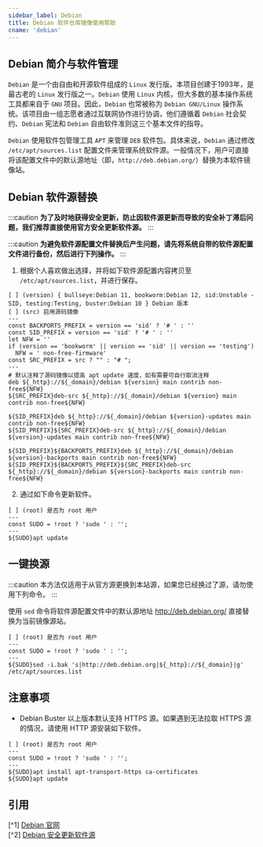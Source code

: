 ```yaml
---
sidebar_label: Debian
title: Debian 软件仓库镜像使用帮助
cname: 'debian'
---
```


## Debian 简介与软件管理

`Debian` 是一个由自由和开源软件组成的 `Linux` 发行版。本项目创建于1993年，是最古老的 `Linux` 发行版之一。`Debian` 使用 `Linux` 内核，但大多数的基本操作系统工具都来自于 `GNU` 项目。因此，`Debian` 也常被称为 `Debian GNU/Linux` 操作系统。该项目由一组志愿者通过互联网协作进行协调，他们遵循着 `Debian` 社会契约、`Debian` 宪法和 `Debian` 自由软件准则这三个基本文件的指导。

`Debian` 使用软件包管理工具 `APT` 来管理 `DEB` 软件包。具体来说，`Debian` 通过修改 `/etc/apt/sources.list` 配置文件来管理系统软件源。一般情况下，用户可直接将该配置文件中的默认源地址（即，`http://deb.debian.org/`）替换为本软件镜像站。

## Debian 软件源替换

:::caution
**为了及时地获得安全更新，防止因软件源更新而导致的安全补丁滞后问题，我们推荐直接使用官方安全更新软件源。**
:::

:::caution
**为避免软件源配置文件替换后产生问题，请先将系统自带的软件源配置文件进行备份，然后进行下列操作。**
:::

1. 根据个人喜欢做出选择，并将如下软件源配置内容拷贝至 `/etc/apt/sources.list`，并进行保存。

```shell varcode
[ ] (version) { bullseye:Debian 11, bookworm:Debian 12, sid:Unstable - SID, testing:Testing, buster:Debian 10 } Debian 版本
[ ] (src) 启用源码镜像
---
const BACKPORTS_PREFIX = version == 'sid' ? '# ' : ''
const SID_PREFIX = version == 'sid' ? '# ' : ''
let NFW = ''
if (version == 'bookworm' || version == 'sid' || version == 'testing') 
  NFW = ' non-free-firmware'
const SRC_PREFIX = src ? "" : "# ";
---
# 默认注释了源码镜像以提高 apt update 速度，如有需要可自行取消注释
deb ${_http}://${_domain}/debian ${version} main contrib non-free${NFW}
${SRC_PREFIX}deb-src ${_http}://${_domain}/debian ${version} main contrib non-free${NFW}

${SID_PREFIX}deb ${_http}://${_domain}/debian ${version}-updates main contrib non-free${NFW}
${SID_PREFIX}${SRC_PREFIX}deb-src ${_http}://${_domain}/debian ${version}-updates main contrib non-free${NFW}

${SID_PREFIX}${BACKPORTS_PREFIX}deb ${_http}://${_domain}/debian ${version}-backports main contrib non-free${NFW}
${SID_PREFIX}${BACKPORTS_PREFIX}${SRC_PREFIX}deb-src ${_http}://${_domain}/debian ${version}-backports main contrib non-free${NFW}
```

2. 通过如下命令更新软件。

```shell varcode
[ ] (root) 是否为 root 用户
---
const SUDO = !root ? 'sudo ' : '';
---
${SUDO}apt update
```

## 一键换源

:::caution
本方法仅适用于从官方源更换到本站源，如果您已经换过了源，请勿使用下列命令。
:::

使用 `sed` 命令将软件源配置文件中的默认源地址 <http://deb.debian.org/> 直接替换为当前镜像源站。

```shell varcode
[ ] (root) 是否为 root 用户
---
const SUDO = !root ? 'sudo ' : '';
---
${SUDO}sed -i.bak 's|http://deb.debian.org|${_http}://${_domain}|g' /etc/apt/sources.list
```

## 注意事项

- Debian Buster 以上版本默认支持 HTTPS 源。如果遇到无法拉取 HTTPS 源的情况，请使用 HTTP 源安装如下软件。

```shell varcode
[ ] (root) 是否为 root 用户
---
const SUDO = !root ? 'sudo ' : '';
---
${SUDO}apt install apt-transport-https ca-certificates
${SUDO}apt update
```

<!-- 2. Connection reset by peer 问题

在 apt 2.1.9 及以后的版本中，apt 的 HTTP Pipelining 特性与 Nginx 服务器疑似存在一定的不兼容问题，可能导致高带宽从镜像站下载大量软件包
（例如系统升级）时出现偶发的 Connection reset by peer 错误（详见 [Debian bug #973581](https://bugs.debian.org/cgi-bin/bugreport.cgi?bug=973581)）。

目前，用户可以通过关闭 HTTP Pipelining 特性解决此问题。
如果需要关闭，可以在使用 `apt` 命令时加上 `-o Acquire::http::Pipeline-Depth=0` 参数，
或使用以下命令将相关设置加入 apt 系统配置中：

```bash
echo "Acquire::http::Pipeline-Depth \"0\";" > /etc/apt/apt.conf.d/99nopipelining
``` -->

## 引用

[^1] [Debian 官网](https://wiki.debian.org/zh_CN/DebianIntroduction)  
[^2] [Debian 安全更新软件源](https://www.debian.org/security/faq.en.html#mirror)  